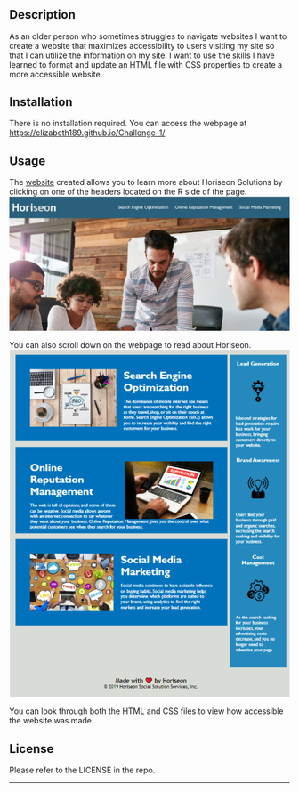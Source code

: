 # <Refacting Starter Code for Accessibility>

## Description
As an older person who sometimes struggles to navigate websites I want to create a website that maximizes accessibility to users visiting my site so that I can utilize the information on my site. I want to use the skills I have learned to format and update an HTML file with CSS properties to create a more accessible website. 

## Installation

There is no installation required. You can access the webpage at https://elizabeth189.github.io/Challenge-1/

## Usage

The [website](https://elizabeth189.github.io/Challenge-1/) created allows you to learn more about Horiseon Solutions by clicking on one of the headers located on the R side of the page. ![Horiseon1](./assets/images/Horiseon1.PNG)

You can also scroll down on the webpage to read about Horiseon. ![Horiseon2](./assets/images/Horiseon2.PNG)

You can look through both the HTML and CSS files to view how accessible the website was made. 

## License

Please refer to the LICENSE in the repo.

---

